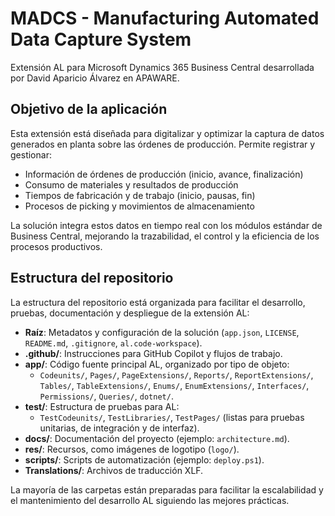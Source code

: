 
# MADCS - Manufacturing Automated Data Capture System

Extensión AL para Microsoft Dynamics 365 Business Central desarrollada por David Aparicio Álvarez en APAWARE.

## Objetivo de la aplicación

Esta extensión está diseñada para digitalizar y optimizar la captura de datos generados en planta sobre las órdenes de producción. Permite registrar y gestionar:

- Información de órdenes de producción (inicio, avance, finalización)
- Consumo de materiales y resultados de producción
- Tiempos de fabricación y de trabajo (inicio, pausas, fin)
- Procesos de picking y movimientos de almacenamiento

La solución integra estos datos en tiempo real con los módulos estándar de Business Central, mejorando la trazabilidad, el control y la eficiencia de los procesos productivos.

## Estructura del repositorio

La estructura del repositorio está organizada para facilitar el desarrollo, pruebas, documentación y despliegue de la extensión AL:

- **Raíz**: Metadatos y configuración de la solución (`app.json`, `LICENSE`, `README.md`, `.gitignore`, `al.code-workspace`).
- **.github/**: Instrucciones para GitHub Copilot y flujos de trabajo.
- **app/**: Código fuente principal AL, organizado por tipo de objeto:
	- `Codeunits/`, `Pages/`, `PageExtensions/`, `Reports/`, `ReportExtensions/`, `Tables/`, `TableExtensions/`, `Enums/`, `EnumExtensions/`, `Interfaces/`, `Permissions/`, `Queries/`, `dotnet/`.
- **test/**: Estructura de pruebas para AL:
	- `TestCodeunits/`, `TestLibraries/`, `TestPages/` (listas para pruebas unitarias, de integración y de interfaz).
- **docs/**: Documentación del proyecto (ejemplo: `architecture.md`).
- **res/**: Recursos, como imágenes de logotipo (`logo/`).
- **scripts/**: Scripts de automatización (ejemplo: `deploy.ps1`).
- **Translations/**: Archivos de traducción XLF.

La mayoría de las carpetas están preparadas para facilitar la escalabilidad y el mantenimiento del desarrollo AL siguiendo las mejores prácticas.

